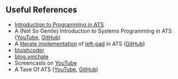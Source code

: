 ## Useful References

- [Introduction to Programming in ATS][1]
- A (Not So Gentle) Introduction to Systems Programming in ATS
  ([YouTube][2], [GitHub][3])
- A [literate implementation][4] of [left-pad][5] in ATS ([GitHub][6])
- [bluishcoder][7]
- [blog.vmchale][8]
- Screencasts on [YouTube][9]
- A Tase Of ATS ([YouTube][10], [GitHub][11])

[1]: http://www.ats-lang.org/Documents.html#INT2PROGINATS
[2]: https://www.youtube.com/watch?v=zt0OQb1DBko
[3]: https://github.com/deech/ATS-Strange-Loop-Talk
[4]: https://github.com/deech/LeftPad/blob/master/left-pad.org
[5]: https://www.npmjs.com/package/left-pad
[6]: https://github.com/deech/LeftPad
[7]: https://bluishcoder.co.nz/tags/ats/index.html
[8]: http://blog.vmchale.com/category/ATS
[9]: https://www.youtube.com/channel/UCYOrtZYEV1hAtvZDcrL277Q
[10]: https://www.youtube.com/watch?v=ADN6B1Wk5Ts
[11]: https://github.com/deech/ComposeTalk2019
